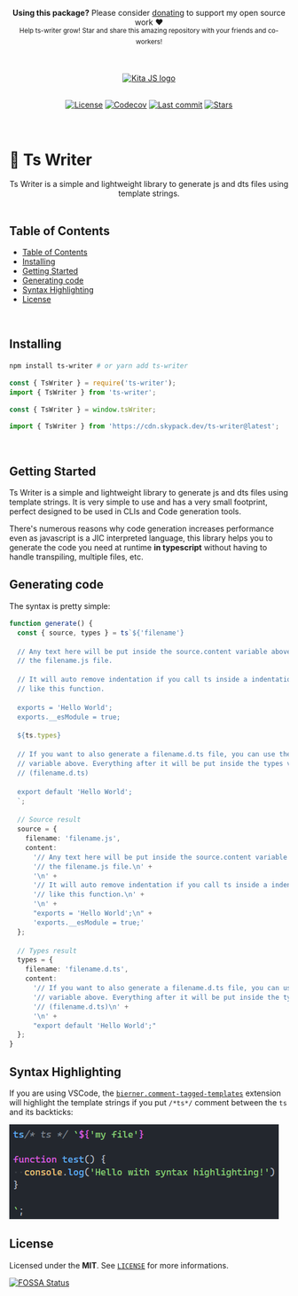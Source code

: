<p align="center">
   <b>Using this package?</b> Please consider <a href="https://github.com/sponsors/arthurfiorette" target="_blank">donating</a> to support my open source work ❤️
  <br />
  <sup>
   Help ts-writer grow! Star and share this amazing repository with your friends and co-workers!
  </sup>
</p>

<br />

<p align="center" >
  <a href="https://kita.js.org" target="_blank" rel="noopener noreferrer">
    <img src="https://kita.js.org/logo.png" width="180" alt="Kita JS logo" />
  </a>
</p>

<br />

<div align="center">
  <a title="MIT license" target="_blank" href="https://github.com/kitajs/ts-writer/blob/master/LICENSE"><img alt="License" src="https://img.shields.io/github/license/kitajs/kitajs"></a>
  <a title="Codecov" target="_blank" href="https://app.codecov.io/gh/kitajs/kitajs"><img alt="Codecov" src="https://img.shields.io/codecov/c/github/kitajs/kitajs?token=ML0KGCU0VM"></a>
  <a title="Last Commit" target="_blank" href="https://github.com/kitajs/ts-writer/commits/master"><img alt="Last commit" src="https://img.shields.io/github/last-commit/kitajs/kitajs"></a>
  <a href="https://github.com/kitajs/ts-writer/stargazers"><img src="https://img.shields.io/github/stars/kitajs/kitajs?logo=github&label=Stars" alt="Stars"></a>
</div>

<br />
<br />

<h1>🧾 Ts Writer</h1>

<p align="center">
  Ts Writer is a simple and lightweight library to generate js and dts files using template strings.
  <br />
  <br />
</p>

## Table of Contents

- [Table of Contents](#table-of-contents)
- [Installing](#installing)
- [Getting Started](#getting-started)
- [Generating code](#generating-code)
- [Syntax Highlighting](#syntax-highlighting)
- [License](#license)

<br />

## Installing

```sh
npm install ts-writer # or yarn add ts-writer
```

```js
const { TsWriter } = require('ts-writer');
import { TsWriter } from 'ts-writer';
```

```js
const { TsWriter } = window.tsWriter;
```

```js
import { TsWriter } from 'https://cdn.skypack.dev/ts-writer@latest';
```

<br />

## Getting Started

Ts Writer is a simple and lightweight library to generate js and dts files using template
strings. It is very simple to use and has a very small footprint, perfect designed to be
used in CLIs and Code generation tools.

There's numerous reasons why code generation increases performance even as javascript is a
JIC interpreted language, this library helps you to generate the code you need at runtime
**in typescript** without having to handle transpiling, multiple files, etc.

## Generating code

The syntax is pretty simple:

```ts
function generate() {
  const { source, types } = ts`${'filename'}

  // Any text here will be put inside the source.content variable above. Under
  // the filename.js file.

  // It will auto remove indentation if you call ts inside a indentation block.
  // like this function.

  exports = 'Hello World';
  exports.__esModule = true;

  ${ts.types}

  // If you want to also generate a filename.d.ts file, you can use the ts.types
  // variable above. Everything after it will be put inside the types variable above.
  // (filename.d.ts)

  export default 'Hello World';
  `;

  // Source result
  source = {
    filename: 'filename.js',
    content:
      '// Any text here will be put inside the source.content variable above. Under\n' +
      '// the filename.js file.\n' +
      '\n' +
      '// It will auto remove indentation if you call ts inside a indentation block.\n' +
      '// like this function.\n' +
      '\n' +
      "exports = 'Hello World';\n" +
      'exports.__esModule = true;'
  };

  // Types result
  types = {
    filename: 'filename.d.ts',
    content:
      '// If you want to also generate a filename.d.ts file, you can use the ts.types\n' +
      '// variable above. Everything after it will be put inside the types variable above.\n' +
      '// (filename.d.ts)\n' +
      '\n' +
      "export default 'Hello World';"
  };
}
```

## Syntax Highlighting

If you are using VSCode, the
[`bierner.comment-tagged-templates`](https://marketplace.visualstudio.com/items?itemName=bierner.comment-tagged-templates)
extension will highlight the template strings if you put `/*ts*/` comment between the `ts`
and its backticks:

![example](assets/syntax-highlighting.png)

## License

Licensed under the **MIT**. See [`LICENSE`](LICENSE) for more informations.

[![FOSSA Status](https://app.fossa.com/api/projects/git%2Bgithub.com%2Farthurfiorette%2Ftinylibs.svg?type=small)](https://app.fossa.com/projects/git%2Bgithub.com%2Farthurfiorette%2Ftinylibs?ref=badge_small)

<br />
